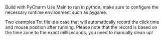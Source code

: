 Build with PyCharm
Use Main to run in python, make sure to configure the necessary runtime environment such as pygame.

Two examples
Txt file is a case that will automatically record the click time and mouse position after running. 
Please note that the record is based on the time zone to the exact milliseconds, you need to manually clean up!
